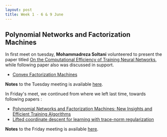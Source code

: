 ```yaml
---
layout: post
title: Week 1 - 6 & 9 June
---
```

## Polynomial Networks and Factorization Machines
In first meet on tuesday,  **Mohammadreza Soltani** volunteered to present the paper titled [On the Computational Efficiency of Training Neural Networks](https://arxiv.org/pdf/1410.1141.pdf), while following paper also was discussed in support.

* [Convex Factorization Machines](http://mblondel.org/publications/mblondel-ecmlpkdd2015.pdf)

**Notes** to the Tuesday meeting is available [here](https://drive.google.com/file/d/0B0g1WrxTxIycb05reGpicVVzc1U/view?usp=sharing).

In Friday's meet, we continued from where we left last time, towards following papers : 

* [Polynomial Networks and Factorization Machines: New Insights and Efficient Training Algorithms](https://arxiv.org/pdf/1607.08810.pdf)
* [Lifted coordinate descent for learning with trace-norm regularization](https://hal.inria.fr/hal-00756802/document)

**Notes** to the Friday meeting is available [here](https://drive.google.com/file/d/0B0g1WrxTxIycMTZSVURXaTRoenc/view?usp=sharing).
